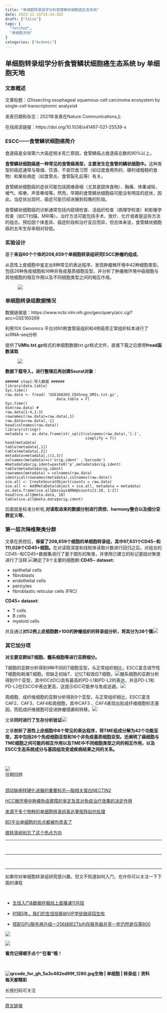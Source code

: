 ```yaml
---
title: "单细胞转录组学分析食管鳞状细胞癌生态系统"
date: 2023-11-15T15:14:35Z
draft: ["false"]
tags: [
  "fetched",
  "单细胞天地"
]
categories: ["Acdemic"]
---
```

单细胞转录组学分析食管鳞状细胞癌生态系统 by 单细胞天地
------
<div><section data-tool="mdnice编辑器" data-website="https://www.mdnice.com"><h3 data-tool="mdnice编辑器"><span></span><span></span><span>文章概述</span><span></span></h3><p data-tool="mdnice编辑器">文章标题：《Dissecting esophageal squamous-cell carcinoma ecosystem by single-cell transcriptomic analysis》</p><p data-tool="mdnice编辑器">发表日期和杂志：2021年发表在Nature Communications上</p><p data-tool="mdnice编辑器">在线阅读链接：https://doi.org/10.1038/s41467-021-25539-x</p><h3 data-tool="mdnice编辑器"><span></span><span></span><span>ESCC——食管鳞状细胞癌简介</span><span></span></h3><p data-tool="mdnice编辑器">食道癌是全球第六大癌症相关死亡原因，食管鳞癌占食道癌总数的90%以上。</p><p data-tool="mdnice编辑器"><strong>食管鳞状细胞癌是一种常见的食管癌类型，主要发生在食管的鳞状细胞中。</strong>这种类型的癌症通常与吸烟、饮酒、不良饮食习惯（如过度食用热的、硬的或粗糙的食物）和某些病症（如食管炎、食管裂孔疝等）有关。</p><p data-tool="mdnice编辑器">食管鳞状细胞癌的症状可能包括困难吞咽（尤其是固体食物）、胸痛、体重减轻、嗳气、咳嗽、声音嘶哑等。然而，早期的食管鳞状细胞癌可能没有明显的症状，因此，当症状出现时，癌症可能已经进展到较晚的阶段。</p><p data-tool="mdnice编辑器">食管鳞状细胞癌的诊断通常包括内窥镜检查、活组织检查（病理学检查）和影像学检查（如CT扫描、MRI等）。治疗方法可能包括手术、放疗、化疗或者是这些方法的组合。预后因个体差异、癌症阶段和治疗反应而异，但总体来说，食管鳞状细胞癌的五年生存率相对较低。</p><h3 data-tool="mdnice编辑器"><span></span><span></span><span>实验设计</span><span></span></h3><p data-tool="mdnice编辑器">基于<strong>来自60个个体的208,659个单细胞转录组研究ESCC肿瘤的组成</strong>。</p><p data-tool="mdnice编辑器">从恶性上皮细胞中鉴定出8种常见的表达程序，发现肿瘤微环境中42种细胞类型，包括26种免疫细胞和16种非免疫基质细胞亚型，并分析了肿瘤微环境中癌细胞与其他细胞的相互作用以及不同细胞类型之间的相互作用。</p><figure data-tool="mdnice编辑器"><img data-ratio="0.3055555555555556" data-src="https://mmbiz.qpic.cn/mmbiz_png/siaia0BDGJdjRQQNFcZN9o0Lib36wmNH1PLHMjYB0dd2Tx3fRotV7WoegiaSC8qKHojYKZAaCSia7UPL8yf25PrHoibw/640?wx_fmt=png" data-type="png" data-w="1080" src="https://mmbiz.qpic.cn/mmbiz_png/siaia0BDGJdjRQQNFcZN9o0Lib36wmNH1PLHMjYB0dd2Tx3fRotV7WoegiaSC8qKHojYKZAaCSia7UPL8yf25PrHoibw/640?wx_fmt=png"></figure><h3 data-tool="mdnice编辑器"><span></span><span></span><span>单细胞转录组数据情况</span><span></span></h3><p data-tool="mdnice编辑器">数据链接是：https://www.ncbi.nlm.nih.gov/geo/query/acc.cgi?acc=GSE160269</p><p data-tool="mdnice编辑器">利用10X Genomics 平台对60例食管癌组织和4例癌旁正常组织标本进行了scRNA-seq分析</p><p data-tool="mdnice编辑器">提供了<strong>UMIs.txt.gz</strong>格式的单细胞数据txt.gz格式文件，直接下载之后使用<strong>fread函数读取</strong></p><figure data-tool="mdnice编辑器"><img data-ratio="0.5139500734214391" data-src="https://mmbiz.qpic.cn/mmbiz_png/siaia0BDGJdjRQQNFcZN9o0Lib36wmNH1PLULI0X5YyIoS4mSqR38HMCkiaegGS9DMA6pfdicT7orNpzriaiaIyQnv0kQ/640?wx_fmt=png" data-type="png" data-w="681" src="https://mmbiz.qpic.cn/mmbiz_png/siaia0BDGJdjRQQNFcZN9o0Lib36wmNH1PLULI0X5YyIoS4mSqR38HMCkiaegGS9DMA6pfdicT7orNpzriaiaIyQnv0kQ/640?wx_fmt=png"></figure><p data-tool="mdnice编辑器"><strong>数据下载导入，进行整理后再创建Seurat对象</strong>：</p><pre data-tool="mdnice编辑器"><span></span><code><span>###### step1:导入数据 ######     </span><br>library(data.table)<br>Sys.time()<br>raw.data &lt;- fread( <span>'GSE160269_CD45neg_UMIs.txt.gz'</span>, <br>                       data.table = F)<br>Sys.time()<br>dim(raw.data) <span># </span><br>raw.data[1:4,1:3]<br>rownames(raw.data)=raw.data[,1]<br>raw.data=raw.data[,-1]<br>head(colnames(raw.data))  <br>library(stringr)<br>metadata &lt;- as.data.frame(str_split(colnames(raw.data),<span>'[-]'</span>,<br>                                    simplify = T))<br>head(metadata) <br>table(metadata[,1])<br>table(metadata[,2])<br>metadata=metadata[,c(1,3)]<br>colnames(metadata)=c(<span>'orig.ident'</span> ,<span>'barcode'</span>)<br><span>#metadata$orig.ident=paste0('p',metadata$orig.ident) </span><br>table(metadata<span>$orig</span>.ident)<br>rownames(metadata) = colnames(raw.data)<br>identical(rownames(metadata),colnames(raw.data))<br>sce.all &lt;- CreateSeuratObject(counts = raw.data) <br>sce.all &lt;- AddMetaData(object = sce.all, metadata = metadata)<br>as.data.frame(sce.all@assays<span>$RNA</span>@counts[1:10, 1:2])<br>head(sce.all@meta.data, 10)<br>table(sce.all@meta.data<span>$orig</span>.ident)<br></code></pre><p data-tool="mdnice编辑器">后面就是标准分析啦,<strong>对读取进来的数据分别进行质控、harmony整合以及细分亚群定义等</strong>。</p><h3 data-tool="mdnice编辑器"><span></span><span></span><span>第一层次降维聚类分群</span><span></span></h3><p data-tool="mdnice编辑器">文章在质控后，<strong>保留了208,659个细胞的单细胞转录组，其中97,631个CD45−和111,028个CD45+细胞。</strong>在对读取深度和线粒体读取计数进行回归之后，对组合的CD45−和CD45+数据集进行了基于图形的聚类，并使用已建立的标记基因对聚类进行了注释.<img data-ratio="0.31574074074074077" data-src="https://mmbiz.qpic.cn/mmbiz_png/siaia0BDGJdjRQQNFcZN9o0Lib36wmNH1PL2j3ticgwEnz5tSdPch8JnmXGcEFhdjF3DXacIbC4wSHamdhxQDeEdAw/640?wx_fmt=png" data-type="png" data-w="1080" src="https://mmbiz.qpic.cn/mmbiz_png/siaia0BDGJdjRQQNFcZN9o0Lib36wmNH1PL2j3ticgwEnz5tSdPch8JnmXGcEFhdjF3DXacIbC4wSHamdhxQDeEdAw/640?wx_fmt=png">确定了8个主要的细胞群:<strong>CD45− dataset:</strong></p><ul data-tool="mdnice编辑器"><li><section>epithelial cells</section></li><li><section>fibroblasts</section></li><li><section>endothelial cells</section></li><li><section>pericytes</section></li><li><section>fibroblastic reticular cells (FRC)</section></li></ul><p data-tool="mdnice编辑器"><strong>CD45+ dataset:</strong></p><ul data-tool="mdnice编辑器"><li><section>T cells</section></li><li><section>B cells</section></li><li><section>myeloid cells</section></li></ul><p data-tool="mdnice编辑器">并且通过<strong>对52例上皮细胞数&gt;100的肿瘤组织的转录组分析，将其分为38个簇</strong><img data-ratio="0.8044596912521441" data-src="https://mmbiz.qpic.cn/mmbiz_png/siaia0BDGJdjRQQNFcZN9o0Lib36wmNH1PLg6Pcln88dIHwZibL8NXl3DbdJ0icAibUAxOfLY6BH7pvn09BfTibnZdU5Q/640?wx_fmt=png" data-type="png" data-w="583" src="https://mmbiz.qpic.cn/mmbiz_png/siaia0BDGJdjRQQNFcZN9o0Lib36wmNH1PLg6Pcln88dIHwZibL8NXl3DbdJ0icAibUAxOfLY6BH7pvn09BfTibnZdU5Q/640?wx_fmt=png"></p><h3 data-tool="mdnice编辑器"><span></span><span></span><span>其它加分项</span><span></span></h3><p data-tool="mdnice编辑器"><strong>对主要亚群如T细胞、髓系细胞等进行亚群细分。</strong></p><p data-tool="mdnice编辑器">T细胞的亚群分析得到9种不同的T细胞亚型，与正常组织相⽐，ESCC富含调节性T细胞和耗竭T细胞，但缺乏初始T、记忆T和效应T细胞，<img data-ratio="0.6326530612244898" data-src="https://mmbiz.qpic.cn/mmbiz_png/siaia0BDGJdjRQQNFcZN9o0Lib36wmNH1PLiakIpeImmoLPz2kNGkh8YGWFIBlU6THrbMzzv11QNicgWs5dp4qib5EiaA/640?wx_fmt=png" data-type="png" data-w="441" src="https://mmbiz.qpic.cn/mmbiz_png/siaia0BDGJdjRQQNFcZN9o0Lib36wmNH1PLiakIpeImmoLPz2kNGkh8YGWFIBlU6THrbMzzv11QNicgWs5dp4qib5EiaA/640?wx_fmt=png">髓系细胞的亚群分析得到11个亚型，其中DC(tDC)具有最⾼的PD-L1和PD-L2的表达，并且PD-L1和PD-L2在ESCC中表达更⾼，这提示tDC可能参与免疫逃避。<img data-ratio="0.691609977324263" data-src="https://mmbiz.qpic.cn/mmbiz_png/siaia0BDGJdjRQQNFcZN9o0Lib36wmNH1PLuDB3Al1icDIljBLmpyDLews0oSv31b9S4Kmichibiagd7WPyBA7mfo0OLg/640?wx_fmt=png" data-type="png" data-w="441" src="https://mmbiz.qpic.cn/mmbiz_png/siaia0BDGJdjRQQNFcZN9o0Lib36wmNH1PLuDB3Al1icDIljBLmpyDLews0oSv31b9S4Kmichibiagd7WPyBA7mfo0OLg/640?wx_fmt=png"></p><p data-tool="mdnice编辑器">周细胞、成纤维细胞的亚群分析得到9个亚型，与正常组织相⽐，ESCC富含CAF2、CAF3、CAF4和周细胞，其中CAF3 、CAF4表现出肌成纤维细胞标志基因，⽽肌成纤维细胞可促进肿瘤侵袭和转移。<img data-ratio="0.6446280991735537" data-src="https://mmbiz.qpic.cn/mmbiz_png/siaia0BDGJdjRQQNFcZN9o0Lib36wmNH1PLFXibpRkGLvLn6UTeYfWicqx6sibWSOiaXFQxx62xwzfUkdibaJaYauMTU3Q/640?wx_fmt=png" data-type="png" data-w="484" src="https://mmbiz.qpic.cn/mmbiz_png/siaia0BDGJdjRQQNFcZN9o0Lib36wmNH1PLFXibpRkGLvLn6UTeYfWicqx6sibWSOiaXFQxx62xwzfUkdibaJaYauMTU3Q/640?wx_fmt=png"></p><p data-tool="mdnice编辑器">文章<strong>同时进行了生存分析验证</strong><img data-ratio="0.4646324549237171" data-src="https://mmbiz.qpic.cn/mmbiz_png/siaia0BDGJdjRQQNFcZN9o0Lib36wmNH1PLBeNic0bcicB1VYG9dSk9el8blcYDBicLpuCZ89Y0TAmGKPvoRV3cZiaLLg/640?wx_fmt=png" data-type="png" data-w="721" src="https://mmbiz.qpic.cn/mmbiz_png/siaia0BDGJdjRQQNFcZN9o0Lib36wmNH1PLBeNic0bcicB1VYG9dSk9el8blcYDBicLpuCZ89Y0TAmGKPvoRV3cZiaLLg/640?wx_fmt=png"></p><p data-tool="mdnice编辑器">文章<strong>剖析了恶性上皮细胞中8个常见的表达程序，将TME组成分解为42个功能亚型，其中包括26个免疫细胞亚型和16个非免疫基质细胞亚型。还阐明了癌细胞与TME细胞之间可能的相互作用以及TME中不同细胞类型之间的相互作用，以及ESCC生态系统成分与基因组改变或疾病结果之间的关系。</strong></p></section><section><p><br></p><section data-style-type="5" data-tools="新媒体排版" data-id="2440476"><section><section><section><section><img data-ratio="0.9495798319327731" data-src="https://mmbiz.qpic.cn/mmbiz_gif/09gp6SvPE04j3m2v7Hr889icHUyibTOHs8YuUibicl7ibRD0ZwG5pDTjBluRreZvuib1o3BibvLkicYhnA4YW7dQsjn0cA/640?wx_fmt=gif" data-type="gif" data-w="119" data-width="100%" src="https://mmbiz.qpic.cn/mmbiz_gif/09gp6SvPE04j3m2v7Hr889icHUyibTOHs8YuUibicl7ibRD0ZwG5pDTjBluRreZvuib1o3BibvLkicYhnA4YW7dQsjn0cA/640?wx_fmt=gif"></section><section data-brushtype="text">往期回顾</section><section><br></section></section></section></section><section><section data-autoskip="1"><p><a target="_blank" href="http://mp.weixin.qq.com/s?__biz=MzI1Njk4ODE0MQ==&amp;mid=2247517309&amp;idx=1&amp;sn=41b77d85f0cbe1265089cb0463494109&amp;chksm=ea1c82ffdd6b0be9f5a2f89c729bbd5bad48aba1ef130540df607bdf1a188987a14a027e0eb1&amp;scene=21#wechat_redirect" textvalue="颈动脉粥样硬化进展的重要标志—脂相关蛋白NECTIN2" linktype="text" imgurl="" imgdata="null" data-itemshowtype="0" tab="innerlink" data-linktype="2"><span>颈动脉粥样硬化进展的重要标志—脂相关蛋白NECTIN2</span></a><br></p><p><a target="_blank" href="http://mp.weixin.qq.com/s?__biz=MzI1Njk4ODE0MQ==&amp;mid=2247517301&amp;idx=1&amp;sn=2f107464c71dd9629c4d4a0a8578246c&amp;chksm=ea1c82f7dd6b0be1745f079bba7c8e6130ebbc108ba77367557d848be95e743b88fca1885a39&amp;scene=21#wechat_redirect" textvalue="HCC微环境中肿瘤免疫屏障的鉴定及其对免疫治疗效果的决定作用" linktype="text" imgurl="" imgdata="null" data-itemshowtype="0" tab="innerlink" data-linktype="2"><span>HCC微环境中肿瘤免疫屏障的鉴定及其对免疫治疗效果的决定作用</span></a><br></p><p><a target="_blank" href="http://mp.weixin.qq.com/s?__biz=MzI1Njk4ODE0MQ==&amp;mid=2247517300&amp;idx=1&amp;sn=341e990586d47f354c622fd0170370dd&amp;chksm=ea1c82f6dd6b0be077245d3e063767ae9b093d7261f4053bf441e8ddbea1c82f80b281d8f1f5&amp;scene=21#wechat_redirect" textvalue="来源于多个物种的单细胞转录组表达量矩阵如何处理" linktype="text" imgurl="" imgdata="null" data-itemshowtype="0" tab="innerlink" data-linktype="2"><span>来源于多个物种的单细胞转录组表达量矩阵如何处理</span></a><br></p><p><a target="_blank" href="http://mp.weixin.qq.com/s?__biz=MzI1Njk4ODE0MQ==&amp;mid=2247517285&amp;idx=1&amp;sn=dd5c5c09b0d6fdf162e745700bd3ed49&amp;chksm=ea1c82e7dd6b0bf128f75674789ace7434a3aec58478b4116d7f23355de4dac8a7f0c936ec27&amp;scene=21#wechat_redirect" textvalue="BD平台单细胞的优点都被你弄丢了" linktype="text" imgurl="" imgdata="null" data-itemshowtype="0" tab="innerlink" data-linktype="2"><span>BD平台单细胞的优点都被你弄丢了</span></a><br></p><p><a target="_blank" href="http://mp.weixin.qq.com/s?__biz=MzI1Njk4ODE0MQ==&amp;mid=2247517179&amp;idx=1&amp;sn=3333b105966ce707b4ce984724331b65&amp;chksm=ea1c8579dd6b0c6fc1dd2e8746eaa168603915aa6e512894ea5f34ac172aea0faf050487993b&amp;scene=21#wechat_redirect" textvalue="做转录组别忘了这个热点方向" linktype="text" imgurl="" imgdata="null" data-itemshowtype="0" tab="innerlink" data-linktype="2"><span>做转录组别忘了这个热点方向</span></a><br></p></section></section><hr><p><br></p></section><section data-style-type="5" data-tools="新媒体排版" data-id="2440475"><hr><p><br></p><hr><section><p>如果你对单细胞转录组研究感兴趣，但又不知道如何入门，也许你可以关注一下下面的课程<span></span></p><p><br></p><ul><li><p><a target="_blank" href="http://mp.weixin.qq.com/s?__biz=MzAxMDkxODM1Ng==&amp;mid=2247526014&amp;idx=1&amp;sn=44afb387fc49b89276386e5182db7bc9&amp;chksm=9b4b26c5ac3cafd35616b2fe9df7fea664e59d75e9970feb322a477beb222ac023f7daebb3dc&amp;scene=21#wechat_redirect" textvalue="生信入门&amp;数据挖掘线上直播课11月班" linktype="text" imgurl="" imgdata="null" data-itemshowtype="0" tab="innerlink" data-linktype="2" hasload="1">生信入门&amp;数据挖掘线上直播课11月班</a><br></p></li><li><p><a target="_blank" href="http://mp.weixin.qq.com/s?__biz=MzAxMDkxODM1Ng==&amp;mid=2247524148&amp;idx=1&amp;sn=7806da6feb41a36493c519c1cfc1d3ac&amp;chksm=9b4bdf8fac3c569960369602f1ef26639cb366b250f233b2297d1f059471c0458335bfc0b829&amp;scene=21#wechat_redirect" textvalue="时隔5年，我们的生信技能树VIP学徒继续招生啦" linktype="text" imgurl="" imgdata="null" data-itemshowtype="0" tab="innerlink" data-linktype="2" hasload="1">时隔5年，我们的生信技能树VIP学徒继续招生啦</a><br></p></li><li><p><a target="_blank" href="http://mp.weixin.qq.com/s?__biz=MzAxMDkxODM1Ng==&amp;mid=2247525661&amp;idx=2&amp;sn=a0662fa3a9ebc7c840d45049eaca2c8c&amp;chksm=9b4b25a6ac3cacb0e9ba90eeb97452a9ee4eaed6bbbab1133f7a4836631047451c0cf295c93b&amp;scene=21#wechat_redirect" textvalue="搭配GPU服务再升级—256线程2Tb内存服务器共享一年仍然是仅需800" linktype="text" imgurl="" imgdata="null" data-itemshowtype="0" tab="innerlink" data-linktype="2" hasload="1">搭配GPU服务再升级—256线程2Tb内存服务器共享一年仍然是仅需800</a></p></li></ul><p><img data-ratio="1" data-src="https://mmbiz.qpic.cn/mmbiz_gif/4TKeL1ZejtlKxOib5kmKX6ic6eX0w0WK5jvhtz9yBRsO3OI4yr6S5iaLNM7AbAeuPDHXMvDdur2DRz9wyiax4lEviag/640?wx_fmt=gif" data-type="gif" data-w="240" src="https://mmbiz.qpic.cn/mmbiz_gif/4TKeL1ZejtlKxOib5kmKX6ic6eX0w0WK5jvhtz9yBRsO3OI4yr6S5iaLNM7AbAeuPDHXMvDdur2DRz9wyiax4lEviag/640?wx_fmt=gif"><br></p><p><img data-ratio="0.05278592375366569" data-src="https://mmbiz.qpic.cn/mmbiz/4TKeL1Zejtlq03ZOSZiaTlic1MxgdKiaxTbOZ7ZSe0Xx1Ca8xF3L6Nyj1FYUajtYrSmRIHyZVSsAve0EAvEicZONpg/640?wx_fmt=jpeg" data-type="other" data-w="341" src="https://mmbiz.qpic.cn/mmbiz/4TKeL1Zejtlq03ZOSZiaTlic1MxgdKiaxTbOZ7ZSe0Xx1Ca8xF3L6Nyj1FYUajtYrSmRIHyZVSsAve0EAvEicZONpg/640?wx_fmt=jpeg"></p><p><strong><span>看完记得顺手点个</span></strong><span><strong><span>“在看”</span></strong></span><strong><span>哦！</span></strong></p></section><section><section data-id="93668"><section><section data-width="95%"><section><section><section data-width="38%"><section><section data-tools="135编辑器" data-id="93668"><section><section data-width="95%"><section><section><section data-width="61.8%"><section><section><section><p><br></p><span><strong data-burshtype="text"><img data-copyright="0" data-cropselx1="0" data-cropselx2="109" data-cropsely1="0" data-cropsely2="109" data-ratio="1" data-src="https://mmbiz.qpic.cn/mmbiz/siaia0BDGJdjRMGrkqo64BGKecYk4akuHpGHVQs7FeOpY7eWbIPGC1tRw5Tw0oEPmx053mR9FTVerWvhuZchIpZw/640?wx_fmt=jpeg" data-type="other" data-w="258" title="qrcode_for_gh_5a3c482ed99f_1280.jpg" src="https://mmbiz.qpic.cn/mmbiz/siaia0BDGJdjRMGrkqo64BGKecYk4akuHpGHVQs7FeOpY7eWbIPGC1tRw5Tw0oEPmx053mR9FTVerWvhuZchIpZw/640?wx_fmt=jpeg"><strong data-burshtype="text">生物</strong><strong data-burshtype="text"> | 单细胞 | 转录组丨资料</strong></strong></span></section><section><span><strong data-burshtype="text">每天都精彩</strong></span></section></section></section><section><section><section><section><section><section><p><span>长按扫码可关注</span></p></section></section></section></section></section></section></section></section></section></section></section></section></section></section></section></section></section></section></section></section></section></section><p><mp-style-type data-value="3"></mp-style-type></p></div>  
<hr>
<a href="https://mp.weixin.qq.com/s/H0JEE6ZgLcuESw_BT7J5bw",target="_blank" rel="noopener noreferrer">原文链接</a>
